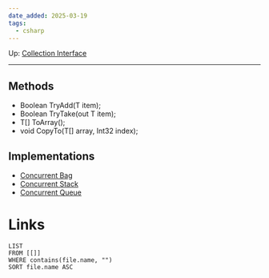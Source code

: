 ```yaml
---
date_added: 2025-03-19
tags:
  - csharp
---
```

Up: [Collection Interface](Collection%20Interface.md)
___
## Methods
 - Boolean TryAdd(T item);
 - Boolean TryTake(out T item);
 - T[] ToArray();
 - void CopyTo(T[] array, Int32 index);
## Implementations
 - [Concurrent Bag](Concurrent%20Bag.md)
 - [Concurrent Stack](Concurrent%20Stack.md)
 - [Concurrent Queue](Concurrent%20Queue.md)
# Links
```dataview
LIST
FROM [[]]
WHERE contains(file.name, "")
SORT file.name ASC
```
